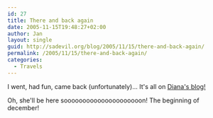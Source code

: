 ```yaml
---
id: 27
title: There and back again
date: 2005-11-15T19:48:27+02:00
author: Jan
layout: single
guid: http://sadevil.org/blog/2005/11/15/there-and-back-again/
permalink: /2005/11/15/there-and-back-again/
categories:
  - Travels
---
```

I went, had fun, came back (unfortunately)... It's all on [Diana's blog!](http://sade.sadevil.org/blog/?p=18)

Oh, she'll be here sooooooooooooooooooooon! The beginning of december!